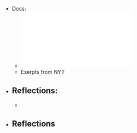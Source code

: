 - Docs:
	- ![Full Report - Low Quality Photocopy](../assets/Buzzfeed-Complete-Copy-WSJ-Content-Audit_1655395429612_0.pdf)
	- Exerpts from NYT
- ## Reflections:
	-
- ## Reflections